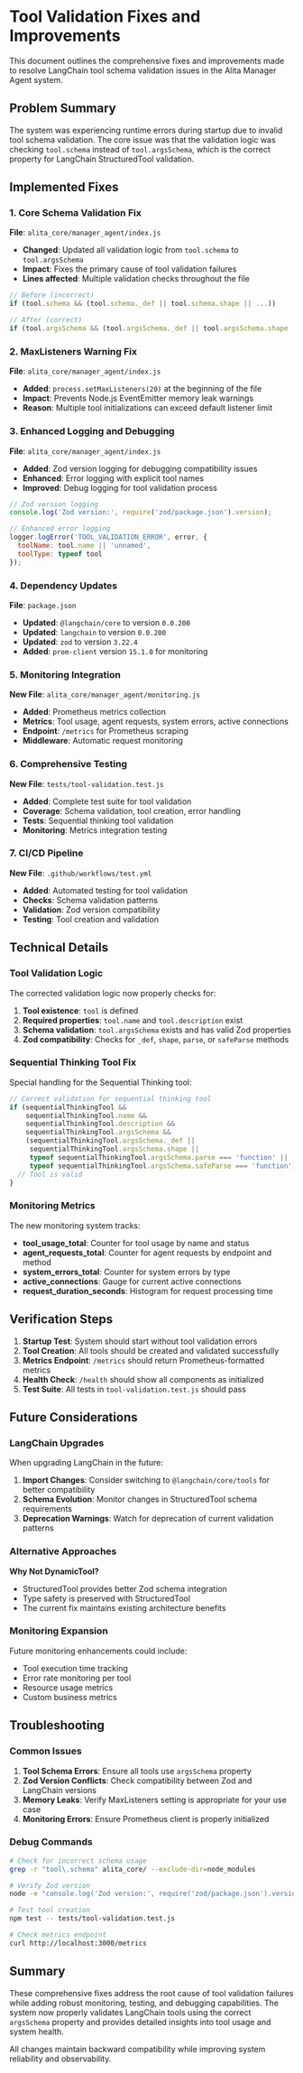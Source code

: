 # Tool Validation Fixes and Improvements

This document outlines the comprehensive fixes and improvements made to resolve LangChain tool schema validation issues in the Alita Manager Agent system.

## Problem Summary

The system was experiencing runtime errors during startup due to invalid tool schema validation. The core issue was that the validation logic was checking `tool.schema` instead of `tool.argsSchema`, which is the correct property for LangChain StructuredTool validation.

## Implemented Fixes

### 1. Core Schema Validation Fix

**File**: `alita_core/manager_agent/index.js`

- **Changed**: Updated all validation logic from `tool.schema` to `tool.argsSchema`
- **Impact**: Fixes the primary cause of tool validation failures
- **Lines affected**: Multiple validation checks throughout the file

```javascript
// Before (incorrect)
if (tool.schema && (tool.schema._def || tool.schema.shape || ...))

// After (correct)
if (tool.argsSchema && (tool.argsSchema._def || tool.argsSchema.shape || ...))
```

### 2. MaxListeners Warning Fix

**File**: `alita_core/manager_agent/index.js`

- **Added**: `process.setMaxListeners(20)` at the beginning of the file
- **Impact**: Prevents Node.js EventEmitter memory leak warnings
- **Reason**: Multiple tool initializations can exceed default listener limit

### 3. Enhanced Logging and Debugging

**File**: `alita_core/manager_agent/index.js`

- **Added**: Zod version logging for debugging compatibility issues
- **Enhanced**: Error logging with explicit tool names
- **Improved**: Debug logging for tool validation process

```javascript
// Zod version logging
console.log('Zod version:', require('zod/package.json').version);

// Enhanced error logging
logger.logError('TOOL_VALIDATION_ERROR', error, {
  toolName: tool.name || 'unnamed',
  toolType: typeof tool
});
```

### 4. Dependency Updates

**File**: `package.json`

- **Updated**: `@langchain/core` to version `0.0.200`
- **Updated**: `langchain` to version `0.0.200`
- **Updated**: `zod` to version `3.22.4`
- **Added**: `prom-client` version `15.1.0` for monitoring

### 5. Monitoring Integration

**New File**: `alita_core/manager_agent/monitoring.js`

- **Added**: Prometheus metrics collection
- **Metrics**: Tool usage, agent requests, system errors, active connections
- **Endpoint**: `/metrics` for Prometheus scraping
- **Middleware**: Automatic request monitoring

### 6. Comprehensive Testing

**New File**: `tests/tool-validation.test.js`

- **Added**: Complete test suite for tool validation
- **Coverage**: Schema validation, tool creation, error handling
- **Tests**: Sequential thinking tool validation
- **Monitoring**: Metrics integration testing

### 7. CI/CD Pipeline

**New File**: `.github/workflows/test.yml`

- **Added**: Automated testing for tool validation
- **Checks**: Schema validation patterns
- **Validation**: Zod version compatibility
- **Testing**: Tool creation and validation

## Technical Details

### Tool Validation Logic

The corrected validation logic now properly checks for:

1. **Tool existence**: `tool` is defined
2. **Required properties**: `tool.name` and `tool.description` exist
3. **Schema validation**: `tool.argsSchema` exists and has valid Zod properties
4. **Zod compatibility**: Checks for `_def`, `shape`, `parse`, or `safeParse` methods

### Sequential Thinking Tool Fix

Special handling for the Sequential Thinking tool:

```javascript
// Correct validation for sequential thinking tool
if (sequentialThinkingTool && 
    sequentialThinkingTool.name && 
    sequentialThinkingTool.description && 
    sequentialThinkingTool.argsSchema && 
    (sequentialThinkingTool.argsSchema._def || 
     sequentialThinkingTool.argsSchema.shape || 
     typeof sequentialThinkingTool.argsSchema.parse === 'function' ||
     typeof sequentialThinkingTool.argsSchema.safeParse === 'function')) {
  // Tool is valid
}
```

### Monitoring Metrics

The new monitoring system tracks:

- **tool_usage_total**: Counter for tool usage by name and status
- **agent_requests_total**: Counter for agent requests by endpoint and method
- **system_errors_total**: Counter for system errors by type
- **active_connections**: Gauge for current active connections
- **request_duration_seconds**: Histogram for request processing time

## Verification Steps

1. **Startup Test**: System should start without tool validation errors
2. **Tool Creation**: All tools should be created and validated successfully
3. **Metrics Endpoint**: `/metrics` should return Prometheus-formatted metrics
4. **Health Check**: `/health` should show all components as initialized
5. **Test Suite**: All tests in `tool-validation.test.js` should pass

## Future Considerations

### LangChain Upgrades

When upgrading LangChain in the future:

1. **Import Changes**: Consider switching to `@langchain/core/tools` for better compatibility
2. **Schema Evolution**: Monitor changes in StructuredTool schema requirements
3. **Deprecation Warnings**: Watch for deprecation of current validation patterns

### Alternative Approaches

**Why Not DynamicTool?**
- StructuredTool provides better Zod schema integration
- Type safety is preserved with StructuredTool
- The current fix maintains existing architecture benefits

### Monitoring Expansion

Future monitoring enhancements could include:
- Tool execution time tracking
- Error rate monitoring per tool
- Resource usage metrics
- Custom business metrics

## Troubleshooting

### Common Issues

1. **Tool Schema Errors**: Ensure all tools use `argsSchema` property
2. **Zod Version Conflicts**: Check compatibility between Zod and LangChain versions
3. **Memory Leaks**: Verify MaxListeners setting is appropriate for your use case
4. **Monitoring Errors**: Ensure Prometheus client is properly initialized

### Debug Commands

```bash
# Check for incorrect schema usage
grep -r "tool\.schema" alita_core/ --exclude-dir=node_modules

# Verify Zod version
node -e "console.log('Zod version:', require('zod/package.json').version)"

# Test tool creation
npm test -- tests/tool-validation.test.js

# Check metrics endpoint
curl http://localhost:3000/metrics
```

## Summary

These comprehensive fixes address the root cause of tool validation failures while adding robust monitoring, testing, and debugging capabilities. The system now properly validates LangChain tools using the correct `argsSchema` property and provides detailed insights into tool usage and system health.

All changes maintain backward compatibility while improving system reliability and observability.